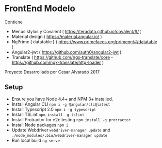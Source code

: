 # FrontEnd Modelo

Contiene 

* Menus stylos y Covalent ( https://teradata.github.io/covalent/#/ ) 
* Material design ( https://material.angular.io/ )
* NgPrime ( datatable ) ( https://www.primefaces.org/primeng/#/datatable )
* Angular2-jwt ( https://github.com/auth0/angular2-jwt )
* Translate ( https://github.com/ngx-translate/core - https://github.com/ngx-translate/http-loader )

Proyecto Desarrollado por Cesar Alvarado 2017 

## Setup

* Ensure you have Node 4.4+ and NPM 3+ installed.
* Install Angular CLI `npm i -g @angular/cli@latest`
* Install Typescript 2.0 `npm i -g typescript`
* Install TSLint `npm install -g tslint`
* Install Protractor for e2e testing `npm install -g protractor`
* Install Node packages `npm i`
* Update Webdriver `webdriver-manager update` and `./node_modules/.bin/webdriver-manager update`
* Run local build `ng serve`
